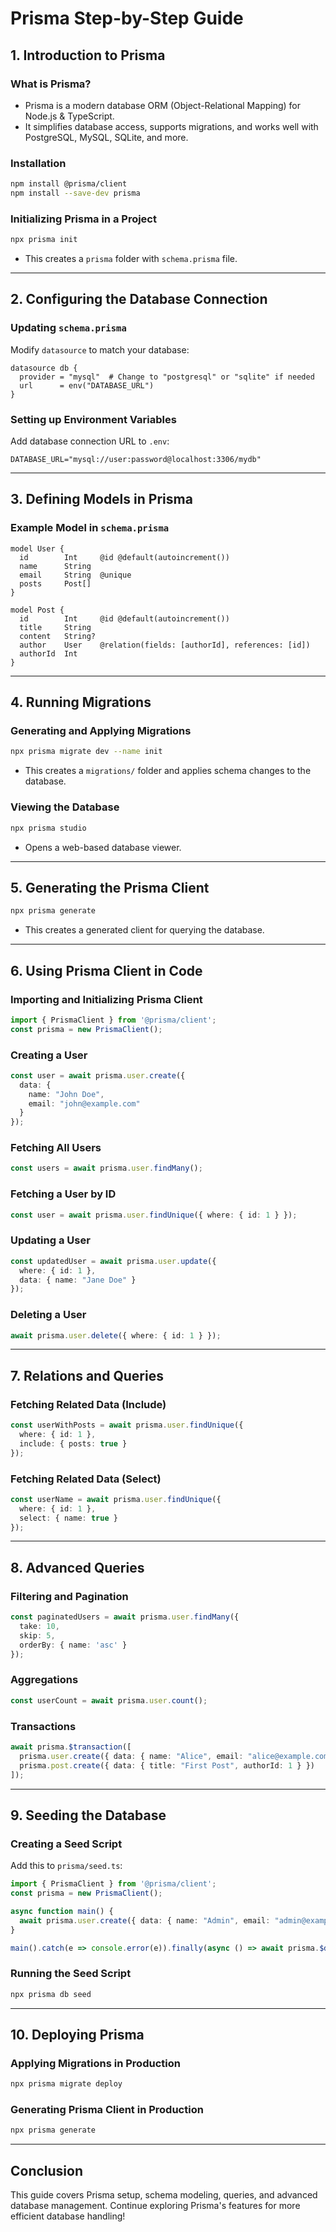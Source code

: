 # Prisma Step-by-Step Guide

## 1. Introduction to Prisma
### What is Prisma?
- Prisma is a modern database ORM (Object-Relational Mapping) for Node.js & TypeScript.
- It simplifies database access, supports migrations, and works well with PostgreSQL, MySQL, SQLite, and more.

### Installation
```sh
npm install @prisma/client
npm install --save-dev prisma
```

### Initializing Prisma in a Project
```sh
npx prisma init
```
- This creates a `prisma` folder with `schema.prisma` file.

---

## 2. Configuring the Database Connection
### Updating `schema.prisma`
Modify `datasource` to match your database:
```prisma
datasource db {
  provider = "mysql"  # Change to "postgresql" or "sqlite" if needed
  url      = env("DATABASE_URL")
}
```

### Setting up Environment Variables
Add database connection URL to `.env`:
```env
DATABASE_URL="mysql://user:password@localhost:3306/mydb"
```

---

## 3. Defining Models in Prisma
### Example Model in `schema.prisma`
```prisma
model User {
  id        Int     @id @default(autoincrement())
  name      String
  email     String  @unique
  posts     Post[]
}

model Post {
  id        Int     @id @default(autoincrement())
  title     String
  content   String?
  author    User    @relation(fields: [authorId], references: [id])
  authorId  Int
}
```

---

## 4. Running Migrations
### Generating and Applying Migrations
```sh
npx prisma migrate dev --name init
```
- This creates a `migrations/` folder and applies schema changes to the database.

### Viewing the Database
```sh
npx prisma studio
```
- Opens a web-based database viewer.

---

## 5. Generating the Prisma Client
```sh
npx prisma generate
```
- This creates a generated client for querying the database.

---

## 6. Using Prisma Client in Code
### Importing and Initializing Prisma Client
```ts
import { PrismaClient } from '@prisma/client';
const prisma = new PrismaClient();
```

### Creating a User
```ts
const user = await prisma.user.create({
  data: {
    name: "John Doe",
    email: "john@example.com"
  }
});
```

### Fetching All Users
```ts
const users = await prisma.user.findMany();
```

### Fetching a User by ID
```ts
const user = await prisma.user.findUnique({ where: { id: 1 } });
```

### Updating a User
```ts
const updatedUser = await prisma.user.update({
  where: { id: 1 },
  data: { name: "Jane Doe" }
});
```

### Deleting a User
```ts
await prisma.user.delete({ where: { id: 1 } });
```

---

## 7. Relations and Queries
### Fetching Related Data (Include)
```ts
const userWithPosts = await prisma.user.findUnique({
  where: { id: 1 },
  include: { posts: true }
});
```

### Fetching Related Data (Select)
```ts
const userName = await prisma.user.findUnique({
  where: { id: 1 },
  select: { name: true }
});
```

---

## 8. Advanced Queries
### Filtering and Pagination
```ts
const paginatedUsers = await prisma.user.findMany({
  take: 10,
  skip: 5,
  orderBy: { name: 'asc' }
});
```

### Aggregations
```ts
const userCount = await prisma.user.count();
```

### Transactions
```ts
await prisma.$transaction([
  prisma.user.create({ data: { name: "Alice", email: "alice@example.com" } }),
  prisma.post.create({ data: { title: "First Post", authorId: 1 } })
]);
```

---

## 9. Seeding the Database
### Creating a Seed Script
Add this to `prisma/seed.ts`:
```ts
import { PrismaClient } from '@prisma/client';
const prisma = new PrismaClient();

async function main() {
  await prisma.user.create({ data: { name: "Admin", email: "admin@example.com" } });
}

main().catch(e => console.error(e)).finally(async () => await prisma.$disconnect());
```

### Running the Seed Script
```sh
npx prisma db seed
```

---

## 10. Deploying Prisma
### Applying Migrations in Production
```sh
npx prisma migrate deploy
```

### Generating Prisma Client in Production
```sh
npx prisma generate
```

---

## Conclusion
This guide covers Prisma setup, schema modeling, queries, and advanced database management. Continue exploring Prisma's features for more efficient database handling!

